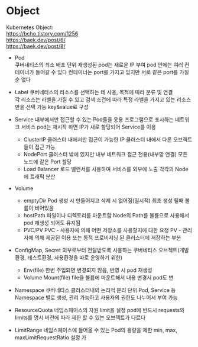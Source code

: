 # Object
Kubernetes Object:  
https://bcho.tistory.com/1256  
https://baek.dev/post/6/  
https://baek.dev/post/8/  

* Pod  
  쿠버네티스의 최소 배포 단위
  재생성된 pod는 새로운 IP 부여
  pod 안에는 여러 컨테이너가 들어갈 수 있다
  컨테이너는 port를 가지고 있지만 서로 같은 port를 가질 순 없다


* Label
  쿠버네티스의 리소스를 선택하는 데 사용, 목적에 따라 분류 및 연결<br>
  각 리소스는 라벨을 가질 수 있고 검색 조건에 따라 특정 라벨을 가지고 있는 리소스만을 선택 가능
  key&value로 구성

* Service
  내부에서만 접근할 수 있는 Pod들을 응용 프로그램으로 표시하는 네트워크 서비스
  pod는 재시작 하면 IP가 새로 할당되어 Service를 이용
  + ClusterIP
  클러스터 내에서만 접근이 가능한 IP
  클러스터 내에서 다른 오브젝트들이 접근 가능
  + NodePort
  클러스터 밖에 있지만 내부 네트워크 접근 전용(내부망 연결)
  모든 노드에 같은 Port 할당
  + Load Balancer
  로드 밸런서를 사용하여 서비스를 외부에 노출
  각각의 Node에 트래픽 분산

* Volume
  + emptyDir
  Pod 생성 시 만들어지고 삭제 시 없어짐(일시적)
  최초 생성 될때 볼륨이 비어있음
  + hostPath
  파일이나 디렉토리를 마운트함
  Node의 Path를 볼륨으로 사용해서 pod 재생성 되어도 유지됨
  + PVC/PV
  PVC - 사용자에 의해 어떤 저장소를 사용할지에 대한 요청
  PV - 관리자에 의해 제공된 이용 또는 동적 프로비저닝 된 클러스터에 저장하는 부분

* ConfigMap, Secret
  외부로부터 전달받도록 사용하는 쿠버네티스 오브젝트(개발환경, 테스트환경, 사용환경을 따로 운영하기 위한)
  + Env(file)
  한번 주입되면 변경되지 않음, 반영 시 pod 재생성
  + Volume Mount(file)
  file을 볼륨에 마운트해서 내용 변경시 pod도 변


* Namespace
  쿠버네티스 클러스터내의 논리적 분리 단위
  Pod, Service 등 Namespace 별로 생성, 관리 가능하고 사용자의 권한도 나누어서 부여 가능

* ResourceQuota
  네임스페이스의 자원 limit을 설정
  pod에 반드시 requests와 limits를 명시
  버전에 따라 제한 할 수 있는 오브젝트가 다르다

* LimitRange
  네임스페이스에 들어올 수 있는 Pod의 용량을 제한
  min, max, maxLimitRequestRatio 설정 가
